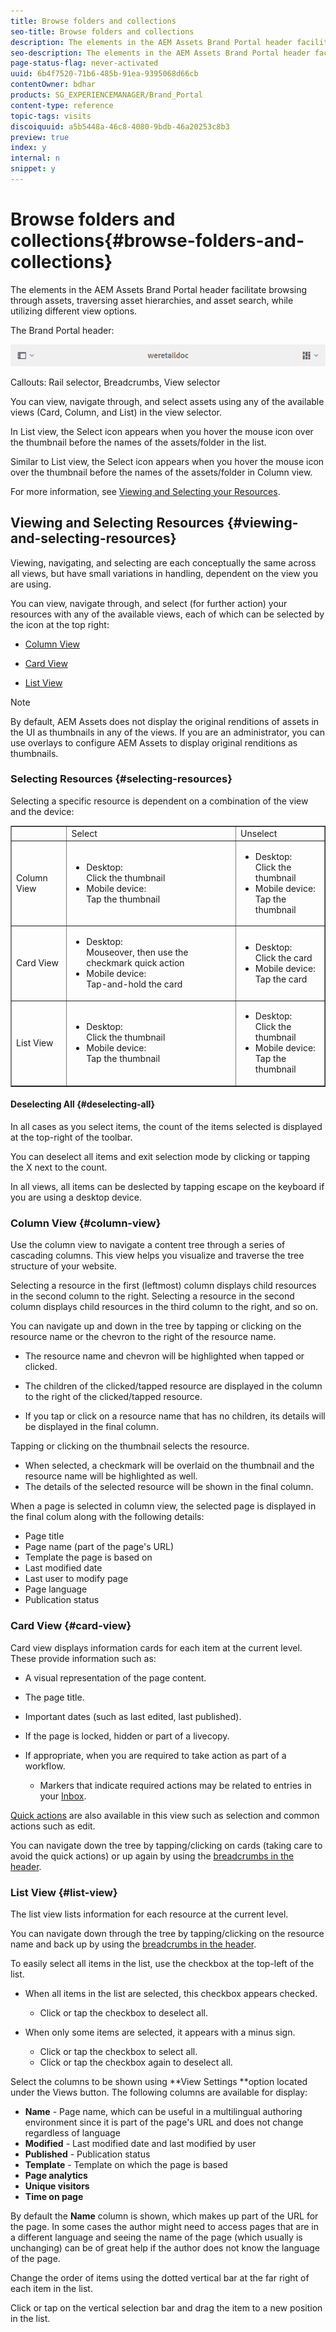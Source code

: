 ```yaml
---
title: Browse folders and collections
seo-title: Browse folders and collections
description: The elements in the AEM Assets Brand Portal header facilitate browsing through assets, traversing asset hierarchies, and asset search, while utilizing different view options.
seo-description: The elements in the AEM Assets Brand Portal header facilitate browsing through assets, traversing asset hierarchies, and asset search, while utilizing different view options.
page-status-flag: never-activated
uuid: 6b4f7520-71b6-485b-91ea-9395068d66cb
contentOwner: bdhar
products: SG_EXPERIENCEMANAGER/Brand_Portal
content-type: reference
topic-tags: visits
discoiquuid: a5b5448a-46c8-4080-9bdb-46a20253c8b3
preview: true
index: y
internal: n
snippet: y
---
```


# Browse folders and collections{#browse-folders-and-collections}

The elements in the AEM Assets Brand Portal header facilitate browsing through assets, traversing asset hierarchies, and asset search, while utilizing different view options.

The Brand Portal header:

![](assets/BP_subheader.PNG)

Callouts: Rail selector, Breadcrumbs, View selector

You can view, navigate through, and select assets using any of the available views (Card, Column, and List) in the view selector.

In List view, the Select icon appears when you hover the mouse icon over the thumbnail before the names of the assets/folder in the list.

Similar to List view, the Select icon appears when you hover the mouse icon over the thumbnail before the names of the assets/folder in Column view.

For more information, see [Viewing and Selecting your Resources](/content/help/en/experience-manager/6-3/sites/authoring/using/basic-handling#main-pars_title_14).

## Viewing and Selecting Resources {#viewing-and-selecting-resources}

Viewing, navigating, and selecting are each conceptually the same across all views, but have small variations in handling, dependent on the view you are using.

You can view, navigate through, and select (for further action) your resources with any of the available views, each of which can be selected by the icon at the top right:

* [Column View](#ColumnView)
* [Card View](#CardView)  

* [List View](#ListView)

>[!NOTE]
>
>By default, AEM Assets does not display the original renditions of assets in the UI as thumbnails in any of the views. If you are an administrator, you can use overlays to configure AEM Assets to display original renditions as thumbnails.

### Selecting Resources {#selecting-resources}

Selecting a specific resource is dependent on a combination of the view and the device:

<table border="1" cellpadding="1" cellspacing="0" width="100%"> 
 <tbody>
  <tr>
   <td> </td> 
   <td>Select</td> 
   <td>Unselect</td> 
  </tr>
  <tr>
   <td>Column View<br /> </td> 
   <td>
    <ul> 
     <li>Desktop:<br /> Click the thumbnail</li> 
     <li>Mobile device:<br /> Tap the thumbnail</li> 
    </ul> </td> 
   <td>
    <ul> 
     <li>Desktop:<br /> Click the thumbnail</li> 
     <li>Mobile device:<br /> Tap the thumbnail</li> 
    </ul> </td> 
  </tr>
  <tr>
   <td>Card View<br /> </td> 
   <td>
    <ul> 
     <li>Desktop:<br /> Mouseover, then use the checkmark quick action</li> 
     <li>Mobile device:<br /> Tap-and-hold the card</li> 
    </ul> </td> 
   <td>
    <ul> 
     <li>Desktop:<br /> Click the card</li> 
     <li>Mobile device:<br /> Tap the card</li> 
    </ul> </td> 
  </tr>
  <tr>
   <td>List View</td> 
   <td>
    <ul> 
     <li>Desktop:<br /> Click the thumbnail</li> 
     <li>Mobile device:<br /> Tap the thumbnail</li> 
    </ul> </td> 
   <td>
    <ul> 
     <li>Desktop:<br /> Click the thumbnail</li> 
     <li>Mobile device:<br /> Tap the thumbnail</li> 
    </ul> </td> 
  </tr>
 </tbody>
</table>

#### Deselecting All {#deselecting-all}

In all cases as you select items, the count of the items selected is displayed at the top-right of the toolbar.

You can deselect all items and exit selection mode by clicking or tapping the X next to the count.

In all views, all items can be deslected by tapping escape on the keyboard if you are using a desktop device.

### Column View {#column-view}

Use the column view to navigate a content tree through a series of cascading columns. This view helps you visualize and traverse the tree structure of your website.

Selecting a resource in the first (leftmost) column displays child resources in the second column to the right. Selecting a resource in the second column displays child resources in the third column to the right, and so on.

You can navigate up and down in the tree by tapping or clicking on the resource name or the chevron to the right of the resource name.

* The resource name and chevron will be highlighted when tapped or clicked.

* The children of the clicked/tapped resource are displayed in the column to the right of the clicked/tapped resource.
* If you tap or click on a resource name that has no children, its details will be displayed in the final column.

Tapping or clicking on the thumbnail selects the resource.

* When selected, a checkmark will be overlaid on the thumbnail and the resource name will be highlighted as well.
* The details of the selected resource will be shown in the final column.

When a page is selected in column view, the selected page is displayed in the final colum along with the following details:

* Page title
* Page name (part of the page's URL)
* Template the page is based on
* Last modified date
* Last user to modify page
* Page language
* Publication status

### Card View {#card-view}

Card view displays information cards for each item at the current level. These provide information such as:

* A visual representation of the page content.
* The page title.
* Important dates (such as last edited, last published).
* If the page is locked, hidden or part of a livecopy.  
* If appropriate, when you are required to take action as part of a workflow.

    * Markers that indicate required actions may be related to entries in your [Inbox](/content/help/en/experience-manager/6-3/sites/authoring/using/inbox).

[Quick actions](#QuickActions) are also available in this view such as selection and common actions such as edit.

You can navigate down the tree by tapping/clicking on cards (taking care to avoid the quick actions) or up again by using the [breadcrumbs in the header](/content/help/en/experience-manager/6-3/sites/authoring/using/basic-handling#main-pars_title_21).

### List View {#list-view}

The list view lists information for each resource at the current level.

You can navigate down through the tree by tapping/clicking on the resource name and back up by using the [breadcrumbs in the header](/content/help/en/experience-manager/6-3/sites/authoring/using/basic-handling#main-pars_title_21).

To easily select all items in the list, use the checkbox at the top-left of the list.

* When all items in the list are selected, this checkbox appears checked.

    * Click or tap the checkbox to deselect all.

* When only some items are selected, it appears with a minus sign.

    * Click or tap the checkbox to select all.
    * Click or tap the checkbox again to deselect all.

Select the columns to be shown using **View Settings **option located under the Views button. The following columns are available for display:

* **Name** - Page name, which can be useful in a multilingual authoring environment since it is part of the page's URL and does not change regardless of language
* **Modified** - Last modified date and last modified by user
* **Published** - Publication status
* **Template** - Template on which the page is based
* **Page analytics**
* **Unique visitors**
* **Time on page**

By default the **Name** column is shown, which makes up part of the URL for the page. In some cases the author might need to access pages that are in a different language and seeing the name of the page (which usually is unchanging) can be of great help if the author does not know the language of the page.

Change the order of items using the dotted vertical bar at the far right of each item in the list.

Click or tap on the vertical selection bar and drag the item to a new position in the list.
